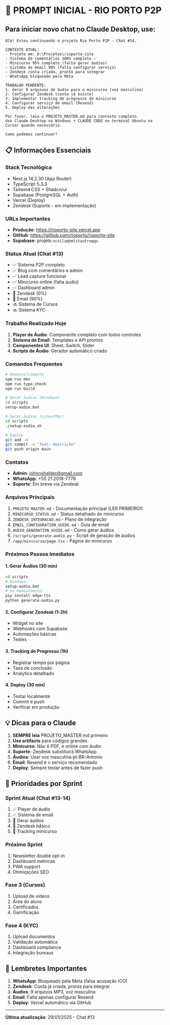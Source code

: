 # 🚀 PROMPT INICIAL - RIO PORTO P2P

## Para iniciar novo chat no Claude Desktop, use:

```
Olá! Estou continuando o projeto Rio Porto P2P - Chat #14.

CONTEXTO ATUAL:
- Projeto em: D:\Projetos\rioporto-site
- Sistema de comentários 100% completo ✅
- Minicurso 95% completo (falta gerar áudios)
- Sistema de email 90% (falta configurar serviço)
- Zendesk conta criada, pronto para integrar
- WhatsApp bloqueado pela Meta

TRABALHO PENDENTE:
1. Gerar 9 arquivos de áudio para o minicurso (voz masculina)
2. Configurar Zendesk (conta já existe)
3. Implementar tracking de progresso do minicurso
4. Configurar serviço de email (Resend)
5. Deploy das alterações

Por favor, leia o PROJETO_MASTER.md para contexto completo.
Uso Claude Desktop no Windows + CLAUDE CODE no terminal Ubuntu no Cursor quando necessário.

Como podemos continuar?
```

## 📋 Informações Essenciais

### Stack Tecnológica
- Next.js 14.2.30 (App Router)
- TypeScript 5.3.3
- Tailwind CSS + Shadcn/ui
- Supabase (PostgreSQL + Auth)
- Vercel (Deploy)
- Zendesk (Suporte - em implementação)

### URLs Importantes
- **Produção**: https://rioporto-site.vercel.app
- **GitHub**: https://github.com/rioporto/rioporto-site
- **Supabase**: projeto `ncxilaqbmlituutruqqs`

### Status Atual (Chat #13)
- ✅ Sistema P2P completo
- ✅ Blog com comentários e admin
- ✅ Lead capture funcional
- ✅ Minicurso online (falta áudio)
- ✅ Dashboard admin
- 🔄 Zendesk (0%)
- 🔄 Email (90%)
- 🔜 Sistema de Cursos
- 🔜 Sistema KYC

### Trabalho Realizado Hoje
1. **Player de Áudio**: Componente completo com todos controles
2. **Sistema de Email**: Templates e API prontos
3. **Componentes UI**: Sheet, Switch, Slider
4. **Scripts de Áudio**: Gerador automático criado

### Comandos Frequentes
```bash
# Desenvolvimento
npm run dev
npm run type-check
npm run build

# Gerar áudios (Windows)
cd scripts
setup-audio.bat

# Gerar áudios (Linux/Mac)
cd scripts
./setup-audio.sh

# Deploy
git add -A
git commit -m "feat: descrição"
git push origin main
```

### Contatos
- **Admin**: johnnyhelder@gmail.com
- **WhatsApp**: +55 21 2018-7776
- **Suporte**: Em breve via Zendesk

### Arquivos Principais
1. `PROJETO_MASTER.md` - Documentação principal (LER PRIMEIRO!)
2. `MINICURSO_STATUS.md` - Status detalhado do minicurso
3. `ZENDESK_INTEGRACAO.md` - Plano de integração
4. `EMAIL_CONFIGURATION_GUIDE.md` - Guia de email
5. `AUDIO_GENERATION_GUIDE.md` - Como gerar áudios
6. `/scripts/generate-audio.py` - Script de geração de áudios
7. `/app/minicurso/page.tsx` - Página do minicurso

### Próximos Passos Imediatos

#### 1. Gerar Áudios (30 min)
```bash
cd scripts
# Windows:
setup-audio.bat
# ou manualmente:
pip install edge-tts
python generate-audio.py
```

#### 2. Configurar Zendesk (1-2h)
- Widget no site
- Webhooks com Supabase
- Automações básicas
- Testes

#### 3. Tracking de Progresso (1h)
- Registrar tempo por página
- Taxa de conclusão
- Analytics detalhado

#### 4. Deploy (30 min)
- Testar localmente
- Commit e push
- Verificar em produção

## 💡 Dicas para o Claude

1. **SEMPRE leia** PROJETO_MASTER.md primeiro
2. **Use artifacts** para códigos grandes
3. **Minicurso**: Não é PDF, é online com áudio
4. **Suporte**: Zendesk substituirá WhatsApp
5. **Áudios**: Usar voz masculina pt-BR-Antonio
6. **Email**: Resend é o serviço recomendado
7. **Deploy**: Sempre testar antes de fazer push

## 🎯 Prioridades por Sprint

### Sprint Atual (Chat #13-14)
1. ✅ Player de áudio
2. ✅ Sistema de email
3. 🔄 Gerar áudios
4. 🔄 Zendesk básico
5. 🔄 Tracking minicurso

### Próximo Sprint
1. Newsletter double opt-in
2. Dashboard métricas
3. PWA support
4. Otimizações SEO

### Fase 3 (Cursos)
1. Upload de vídeos
2. Área do aluno
3. Certificados
4. Gamificação

### Fase 4 (KYC)
1. Upload documentos
2. Validação automática
3. Dashboard compliance
4. Integração bureaus

## 🚨 Lembretes Importantes

1. **WhatsApp**: Bloqueado pela Meta (falsa acusação ICO)
2. **Zendesk**: Conta já criada, pronta para integrar
3. **Áudios**: 9 arquivos MP3, voz masculina
4. **Email**: Falta apenas configurar Resend
5. **Deploy**: Vercel automático via GitHub

---

**Última atualização**: 29/01/2025 - Chat #13
